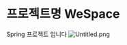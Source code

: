 # 프로젝트명 WeSpace
Spring 프로젝트 입니다
![Untitled.png](https://prod-files-secure.s3.us-west-2.amazonaws.com/ed632c88-1e6a-4f6c-b493-da3424f577e1/fc764805-4433-480f-a189-9387abdc6e6f/Untitled.png)
